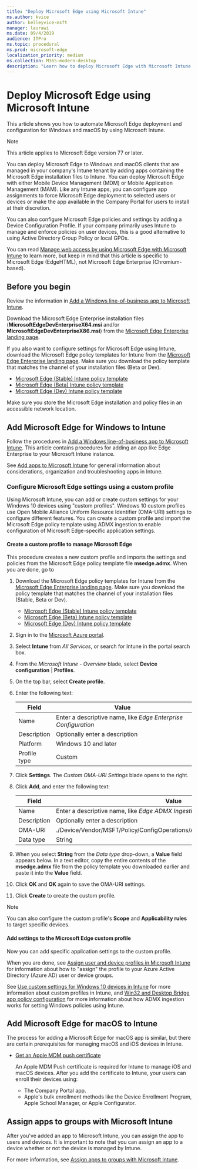 ```yaml
---
title: "Deploy Microsoft Edge using Microsoft Intune"
ms.author: kvice
author: kelleyvice-msft
manager: laurawi
ms.date: 09/4/2019
audience: ITPro
ms.topic: procedural
ms.prod: microsoft-edge
localization_priority: medium
ms.collection: M365-modern-desktop
description: "Learn how to deploy Microsoft Edge with Microsoft Intune."
---
```


# Deploy Microsoft Edge using Microsoft Intune

This article shows you how to automate Microsoft Edge deployment and configuration for Windows and macOS by using Microsoft Intune.

>[!NOTE]
>This article applies to Microsoft Edge version 77 or later.

You can deploy Microsoft Edge to Windows and macOS clients that are managed in your company's Intune tenant by adding apps containing the Microsoft Edge installation files to Intune. You can deploy Microsoft Edge with either Mobile Device Management (MDM) or Mobile Application Management (MAM). Like any Intune apps, you can configure app assignments to force Microsoft Edge deployment to selected users or devices or make the app available in the Company Portal for users to install at their discretion.

You can also configure Microsoft Edge policies and settings by adding a Device Configuration Profile. If your company primarily uses Intune to manage and enforce policies on user devices, this is a good alternative to using Active Directory Group Policy or local GPOs.

You can read [Manage web access by using Microsoft Edge with Microsoft Intune](https://docs.microsoft.com/en-us/intune/manage-microsoft-edge) to learn more, but keep in mind that this article is specific to Microsoft Edge (EdgeHTML), not Microsoft Edge Enterprise (Chromium-based).

## Before you begin

Review the information in [Add a Windows line-of-business app to Microsoft Intune](https://docs.microsoft.com/en-us/intune/lob-apps-windows).

Download the Microsoft Edge Enterprise installation files (**MicrosoftEdgeDevEnterpriseX64.msi** and/or **MicrosoftEdgeDevEnterpriseX86.msi**) from the [Microsoft Edge Enterprise landing page](https://aka.ms/EdgeEnterprise).

If you also want to configure settings for Microsoft Edge using Intune, download the Microsoft Edge policy templates for Intune from the [Microsoft Edge Enterprise landing page](https://aka.ms/EdgeEnterprise). Make sure you download the policy template that matches the channel of your installation files (Beta or Dev).

- [Microsoft Edge (Stable) Intune policy template](https://go.microsoft.com/fwlink/?linkid=2099617&clcid=0x409)
- [Microsoft Edge (Beta) Intune policy template](https://go.microsoft.com/fwlink/?linkid=2099618&clcid=0x409)
- [Microsoft Edge (Dev) Intune policy template](https://go.microsoft.com/fwlink/?linkid=2093504&clcid=0x409)

Make sure you store the Microsoft Edge installation and policy files in an accessible network location.

## Add Microsoft Edge for Windows to Intune

Follow the procedures in [Add a Windows line-of-business app to Microsoft Intune](https://docs.microsoft.com/en-us/intune/lob-apps-windows). This article contains procedures for adding an app like Edge Enterprise to your Microsoft Intune instance.

See [Add apps to Microsoft Intune](https://docs.microsoft.com/en-us/intune/apps-add) for general information about considerations, organization and troubleshooting apps in Intune.

### Configure Microsoft Edge settings using a custom profile

Using Microsoft Intune, you can add or create custom settings for your Windows 10 devices using "custom profiles". Windows 10 custom profiles use Open Mobile Alliance Uniform Resource Identifier (OMA-URI) settings to configure different features. You can create a custom profile and import the Microsoft Edge policy template using ADMX ingestion to enable configuration of Microsoft Edge-specific application settings.

#### Create a custom profile to manage Microsoft Edge

This procedure creates a new custom profile and imports the settings and policies from the Microsoft Edge policy template file **msedge.admx**. When you are done, go to 

1. Download the Microsoft Edge policy templates for Intune from the [Microsoft Edge Enterprise landing page](https://aka.ms/EdgeEnterprise). Make sure you download the policy template that matches the channel of your installation files (Stable, Beta or Dev).

    - [Microsoft Edge (Stable) Intune policy template](https://go.microsoft.com/fwlink/?linkid=2099617&clcid=0x409)
    - [Microsoft Edge (Beta) Intune policy template](https://go.microsoft.com/fwlink/?linkid=2099618&clcid=0x409)
    - [Microsoft Edge (Dev) Intune policy template](https://go.microsoft.com/fwlink/?linkid=2093504&clcid=0x409)

1. Sign in to the [Microsoft Azure portal](https://portal.azure.com).
1. Select **Intune** from _All Services_, or search for Intune in the portal search box.
1. From the _Microsoft Intune - Overview_ blade, select **Device configuration** | **Profiles**.
1. On the top bar, select **Create profile**.
1. Enter the following text:

    |Field  |Value  |
    |---------|---------|
    |Name     |Enter a descriptive name, like _Edge Enterprise Configuration_         |
    |Description     |Optionally enter a description         |
    |Platform     |Windows 10 and later         |
    |Profile type     |Custom         |

1. Click **Settings**. The _Custom OMA-URI Settings_ blade opens to the right.
1. Click **Add**, and enter the following text:

    |Field  |Value  |
    |---------|---------|
    |Name     |Enter a descriptive name, like _Edge ADMX Ingestion_         |
    |Description     |Optionally enter a description         |
    |OMA-URI     |./Device/Vendor/MSFT/Policy/ConfigOperations/ADMXInstall/Edge/Policy/EdgeAdmx         |
    |Data type     |String         |

1. When you select **String** from the _Data type_ drop-down, a **Value** field appears below. In a text editor, copy the entire contents of the **msedge.admx** file from the policy template you downloaded earlier and paste it into the **Value** field.
1. Click **OK** and **OK** again to save the OMA-URI settings.
1. Click **Create** to create the custom profile.

>[!NOTE]
>You can also configure the custom profile's **Scope** and **Applicability rules** to target specific devices.

#### Add settings to the Microsoft Edge custom profile

Now you can add specific application settings to the custom profile.



When you are done, see [Assign user and device profiles in Microsoft Intune](https://docs.microsoft.com/en-us/intune/device-profile-assign) for information about how to "assign" the profile to your Azure Active Directory (Azure AD) user or device groups.

See [Use custom settings for Windows 10 devices in Intune](https://docs.microsoft.com/en-us/intune/custom-settings-windows-10) for more information about custom profiles in Intune, and [Win32 and Desktop Bridge app policy configuration](https://docs.microsoft.com/en-us/windows/client-management/mdm/win32-and-centennial-app-policy-configuration) for more information about how ADMX ingestion works for setting Windows policies using Intune.

## Add Microsoft Edge for macOS to Intune

The process for adding a Microsoft Edge for macOS app is similar, but there are certain prerequisites for managing macOS and iOS devices in Intune.

- [Get an Apple MDM push certificate](https://docs.microsoft.com/en-us/intune/apple-mdm-push-certificate-get)
  
    An Apple MDM Push certificate is required for Intune to manage iOS and macOS devices. After you add the certificate to Intune, your users can enroll their devices using:

  - The Company Portal app.
  - Apple's bulk enrollment methods like the Device Enrollment Program, Apple School Manager, or Apple Configurator.

## Assign apps to groups with Microsoft Intune

After you've added an app to Microsoft Intune, you can assign the app to users and devices. It is important to note that you can assign an app to a device whether or not the device is managed by Intune.

For more information, see [Assign apps to groups with Microsoft Intune](https://docs.microsoft.com/en-us/intune/apps-deploy).
